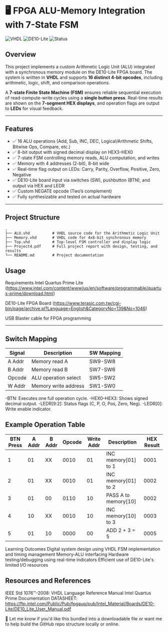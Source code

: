 # 🖥️ FPGA ALU-Memory Integration with 7-State FSM

![VHDL](https://img.shields.io/badge/VHDL-FPGA-blue)
![DE10-Lite](https://img.shields.io/badge/Board-DE10--Lite-green)
![Status](https://img.shields.io/badge/Project-Completed-success)

##  Overview

This project implements a custom Arithmetic Logic Unit (ALU) integrated with a synchronous memory module on the DE10-Lite FPGA board. The system is written in **VHDL** and supports **16 distinct 4-bit opcodes**, including arithmetic, logic, shift, and comparison operations.

A **7-state Finite State Machine (FSM)** ensures reliable sequential execution of read-compute-write cycles using a **single button press**. Real-time results are shown on the **7-segment HEX displays**, and operation flags are output to **LEDs** for visual feedback.

---

##  Features

- ✅ 16 ALU operations (Add, Sub, INC, DEC, Logical/Arithmetic Shifts, Bitwise Ops, Compare, etc.)
- ✅ 8-bit output with signed decimal display on HEX3-HEX0
- ✅ 7-state FSM controlling memory reads, ALU computation, and writes
- ✅ Memory with 4 addresses (2-bit), 8-bit wide
- ✅ Real-time flag output on LEDs: Carry, Parity, Overflow, Positive, Zero, Negative
- ✅ DE10-Lite board input via switches (SW), pushbutton (BTN), and output via HEX and LEDR
- ✅ Custom NEGATE opcode (Two’s complement)
- ✅ Fully synthesizable and tested on actual hardware

---

## Project Structure

```plaintext
.
├── ALU.vhd          # VHDL source code for the Arithmetic Logic Unit
├── Memory.vhd       # VHDL code for 4x8-bit synchronous memory
├── Top.vhd          # Top-level FSM controller and display logic
├── Project4.pdf     # Full project report with design, testing, and results
└── README.md        # Project documentation
```
## Usage
 Requirements
Intel Quartus Prime Lite (https://www.intel.com/content/www/us/en/software/programmable/quartus-prime/download.html)

DE10-Lite FPGA Board (https://www.terasic.com.tw/cgi-bin/page/archive.pl?Language=English&CategoryNo=139&No=1046)

USB Blaster cable for FPGA programming

---
## Switch Mapping

| Signal | Description          | SW Mapping |
| ------ | -------------------- | ---------- |
| A Addr | Memory read A        | SW9-SW8    |
| B Addr | Memory read B        | SW7-SW6    |
| Opcode | ALU operation select | SW5-SW2    |
| W Addr | Memory write address | SW1-SW0    |
-BTN: Executes one full operation cycle.
-HEX0–HEX3: Shows signed decimal output.
-LEDR[9:2]: Status flags (C, P, O, Pos, Zero, Neg).
-LEDR[0]: Write enable indicator.

## Example Operation Table
| BTN Press | A Addr | B Addr | Opcode | Write Addr | Description              | HEX Result |
|-----------|--------|--------|--------|-------------|---------------------------|-------------|
| 1         | 01     | XX     | 0010   | 01          | INC memory[01] to 1       | 0001        |
| 2         | 01     | XX     | 0010   | 01          | INC memory[01] to 2       | 0002        |
| 3         | 01     | 00     | 0110   | 10          | PASS A to memory[10]      | 0002        |
| 4         | 10     | XX     | 0010   | 10          | INC memory[10] to 3       | 0003        |
| 5         | 01     | 10     | 0000   | 00          | ADD 2 + 3 = 5             | 0005        |

 Learning Outcomes
  Digital system design using VHDL
  FSM implementation and timing management
  Memory-ALU interfacing
  Hardware testing/debugging using real-time indicators
  Efficient use of DE10-Lite's limited I/O resources

## Resources and References
  IEEE Std 1076™-2008: VHDL Language Reference Manual
  Intel Quartus Prime Documentation
  DATASHEET: https://ftp.intel.com/Public/Pub/fpgaup/pub/Intel_Material/Boards/DE10-Lite/DE10_Lite_User_Manual.pdf

🤝 Let me know if you'd like this bundled into a downloadable file or want me to help build the GitHub repo structure locally or online.

